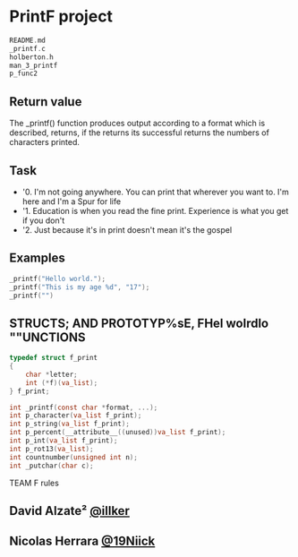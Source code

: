 # PrintF project 

```c
README.md 	
_printf.c 	
holberton.h		
man_3_printf	
p_func2	
```

## Return value
The _printf() function produces output according to a format which is described, returns, if the returns its successful returns the numbers of characters printed.

## Task
- '0. I'm not going anywhere. You can print that wherever you want to. I'm here and I'm a Spur for life 
- '1. Education is when you read the fine print. Experience is what you get if you don't 
- '2. Just because it's in print doesn't mean it's the gospel

## Examples
```c
_printf("Hello world.");
_printf("This is my age %d", "17");
_printf("")
```
## STRUCTS; AND PROTOTYP%sE, FHel wolrdlo ""UNCTIONS
```c
typedef struct f_print
{
	char *letter;
	int (*f)(va_list);
} f_print;

int _printf(const char *format, ...);
int p_character(va_list f_print);
int p_string(va_list f_print);
int p_percent(__attribute__((unused))va_list f_print);
int p_int(va_list f_print);
int p_rot13(va_list);
int countnumber(unsigned int n);
int _putchar(char c);
```

TEAM F rules
## David Alzate² [@illker](https://twitter.com/illker)
## Nicolas Herrara [@19Niick](https://twitter.com/19Niick)
